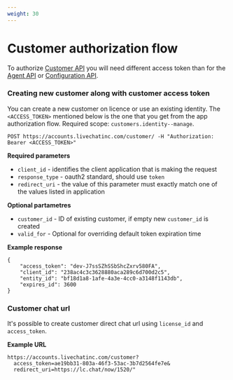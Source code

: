 ```yaml
---
weight: 30
---
```


# Customer authorization flow

To authorize [Customer API](/beta-docs/customer-chat-api/) you will need different access token than for the [Agent API](/beta-docs/agent-chat-api/) or [Configuration API](/beta-docs/configuration-api).

### Creating new customer along with customer access token

You can create a new customer on licence or use an existing identity. The `<ACCESS_TOKEN>` mentioned below is the one that you get from the app authorization flow. Required scope: `customers.identity--manage`.

```
POST https://accounts.livechatinc.com/customer/ -H "Authorization: Bearer <ACCESS_TOKEN>"
```

**Required parameters**

* `client_id` - identifies the client application that is making the request 
* `response_type` - oauth2 standard, should use `token`
* `redirect_uri`  - the value of this parameter must exactly match one of the values listed in application 

**Optional partametres**

* `customer_id` - ID of existing customer, if empty new `customer_id` is created
* `valid_for` - Optional for overriding default token expiration time

**Example response**
```
{
    "access_token": "dev-J7ssSZhSSbShcZxrv580FA",
    "client_id": "238ac4c3c3628880aca289c6d700d2c5",
    "entity_id": "bf18d1a8-1afe-4a3e-4cc0-a3148f1143db",
    "expires_id": 3600
}
```

### Customer chat url

It's possible to create customer direct chat url using `license_id` and `access_token`.

**Example URL**
```
https://accounts.livechatinc.com/customer?
  access_token=ae19bb31-803a-46f3-53ac-3b7d2564fe7e&
  redirect_uri=https://lc.chat/now/1520/"
```